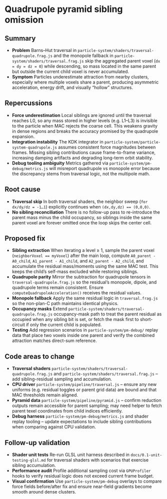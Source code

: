 # Quadrupole pyramid sibling omission

## Summary
- **Problem** Barns–Hut traversal in `particle-system/shaders/traversal-quadrupole.frag.js` and the monopole fallback in `particle-system/shaders/traversal.frag.js` skip the aggregated parent voxel (`dx = dy = dz = 0`) while descending, so mass located in the same parent but outside the current child voxel is never accumulated.
- **Symptom** Particles underestimate attraction from nearby clusters, especially where multiple voxels share a parent, producing asymmetric acceleration, energy drift, and visually “hollow” structures.

## Repercussions
- **Force underestimation** Local siblings are ignored until the traversal reaches L0, so any mass stored in higher levels (e.g. L1–L3) is invisible to the particle when MAC rejects the coarse cell. This weakens gravity in dense regions and breaks the accuracy promised by the quadrupole expansion.
- **Integration instability** The KDK integrator in `particle-system/particle-system-quadrupole.js` assumes consistent force magnitudes between frames. Missing sibling contributions cause frame-to-frame variance, increasing damping artifacts and degrading long-term orbit stability.
- **Debug tooling ambiguity** Metrics gathered via `particle-system/pm-debug/metrics.js` will misreport quadrupole vs monopole error because the discrepancy stems from traversal logic, not the multipole math.

## Root cause
- **Traversal skip** In both traversal shaders, the neighbor sweep (`for dx/dy/dz = -1…1`) explicitly continues when `(dx,dy,dz) == (0,0,0)`.
- **No sibling reconciliation** There is no follow-up pass to re-introduce the parent mass minus the child occupancy, so siblings inside the same parent voxel are forever omitted once the loop skips the center cell.

## Proposed fix
- **Sibling extraction** When iterating a level ≥ 1, sample the parent voxel (`neighborVoxel == myVoxel`) after the main loop, compute `A0_parent - A0_child`, `A1_parent - A1_child`, and `A2_parent - A2_child`, and accumulate the residual mass/moments using the same MAC test. This keeps the child’s self-mass excluded while restoring siblings.
- **Quadrupole parity** Mirror the subtraction for quadrupole tensors in `traversal-quadrupole.frag.js` so the residual’s monopole, dipole, and quadrupole terms remain consistent. Ensure `computeQuadrupoleAcceleration()` receives the residual values.
- **Monopole fallback** Apply the same residual logic in `traversal.frag.js` so the non-plan-C path maintains identical physics.
- **Occupancy masks** Extend `particle-system/shaders/traversal-quadrupole.frag.js` occupancy-mask path to treat the parent residual as occupied when any sibling bit is set, or fetch the mask first to short-circuit if only the current child is populated.
- **Testing** Add regression scenarios in `particle-system/pm-debug/` replay data that place two voxels inside one parent and verify the combined attraction matches direct-sum reference.

## Code areas to change
- **Traversal shaders** `particle-system/shaders/traversal-quadrupole.frag.js` and `particle-system/shaders/traversal.frag.js` – add sibling-residual sampling and accumulation.
- **CPU driver** `particle-system/pipeline/traversal.js` – ensure any new uniforms (e.g. residual toggles or parent grid data) are bound and that MAC thresholds remain aligned.
- **Pyramid data** `particle-system/pipeline/pyramid.js` – confirm reduction outputs remain accessible for parent sampling; may need helper to fetch parent texel coordinates from child indices efficiently.
- **Debug harness** `particle-system/pm-debug/metrics.js` and shader replay tooling – update expectations to include sibling contributions when comparing against CPU validation.

## Follow-up validation
- **Shader unit tests** Re-run GLSL unit harness described in `docs/0.1-unit-testing-glsl.md` for traversal shaders with scenarios that exercise sibling accumulation.
- **Performance audit** Profile additional sampling cost via `GPUProfiler` hooks to verify residual logic does not exceed current frame budget.
- **Visual confirmation** Use `particle-system/pm-debug` overlays to compare force fields before/after fix and ensure near-field gradients become smooth around dense clusters.
